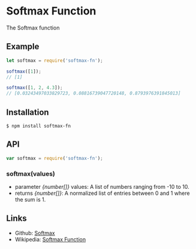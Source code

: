 # Softmax Function

The Softmax function

## Example

```javascript
let softmax = require('softmax-fn');

softmax([1]);
// [1]

softmax([1, 2, 4.3]);
// [0.03243497033829723, 0.08816739047720148, 0.8793976391845013]
```
## Installation
```
$ npm install softmax-fn
```
## API
```javascript
var softmax = require('softmax-fn');
```
### softmax(values)
- parameter *{number[]}* values: A list of numbers ranging from -10 to 10.
- returns *{number[]}*: A normalized list of entries between 0 and 1 where the sum is 1.

## Links
- Github: [Softmax](https://github.com/lewismoten/softmax)
- Wikipedia: [Softmax Function](https://en.wikipedia.org/wiki/Softmax_function)
